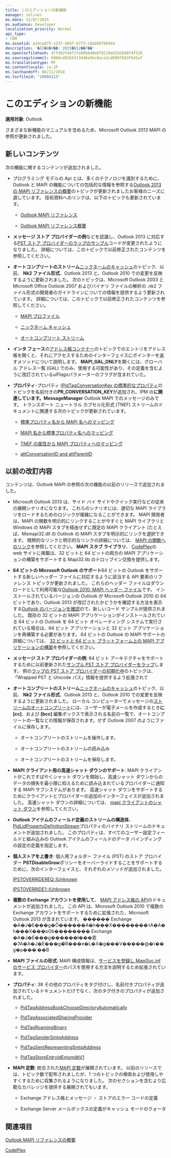 ```yaml
---
title: このエディションの新機能
manager: soliver
ms.date: 12/07/2015
ms.audience: Developer
localization_priority: Normal
api_type:
- COM
ms.assetid: a24cad75-1237-469f-b7f3-cbbb88f80d44
description: '�ŏI�X�V��: 2015�N12��7��'
ms.openlocfilehash: 4ffd92f44f1fe88b840e8f8119a92d2048f4f526
ms.sourcegitcommit: 9d60cd82b5413446e5bc8ace2cd689f683fb41a7
ms.translationtype: MT
ms.contentlocale: ja-JP
ms.lasthandoff: 06/11/2018
ms.locfileid: "19804213"
---
```

# <a name="whats-new-in-this-edition"></a>このエディションの新機能

 
  
**適用対象**: Outlook 
  
さまざまな新機能のマニュアルを含めるため、Microsoft Outlook 2013 MAPI の参照が更新されました。 
  
## <a name="new-content"></a>新しいコンテンツ

次の機能に関するコンテンツが追加されました。
  
- プログラミング モデルの Api とは、多くのテクノロジを識別するために、Outlook と MAPI の機能についての包括的な情報を参照する[Outlook 2013 の MAPI リファレンスの概要](getting-started-with-the-outlook-mapi-reference.md)のトピックが更新されましたお客様のニーズに適しています。 技術資料へのリンクは、以下のトピックも更新されています。 
    
  - [Outlook MAPI リファレンス](outlook-mapi-reference.md)
    
  - [Outlook MAPI リファレンス概要](outlook-mapi-reference-overview.md)
    
- **メッセージ ストア プロバイダーの例**などを認識し、Outlook 2013 に対応する[PST ストア プロバイダーのラップのサンプル](message-store-provider-sample.md)コードが変更されたようになりました。 詳細については、このトピックで以前修正されたコンテンツを参照してください。 
    
- **オートコンプリートのストリーム**[ニックネームのキャッシュ](nickname-cache.md)のトピック、以前、 **Nk2 ファイル形式**、Outlook 2013 と、Outlook 2010 での変更を反映するように更新されました。 次のトピックは、Microsoft Outlook 2003 と Microsoft Office Outlook 2007 およびバイナリ ファイルの解析の .nk2 ファイル形式の開発者のガイドラインについての情報を提供するよう更新されています。 詳細については、このトピックで以前修正されたコンテンツを参照してください。
    
  - [MAPI プロファイル](mapi-profiles.md)
    
  - [ニックネーム キャッシュ](nickname-cache.md)
    
  - [オートコンプリート ストリーム](autocomplete-stream.md)
    
- **インタ フェース**の[アドレス帳コンテナー](iaddrbook-openentry.md)のトピックでのエントリをアドレス帳を開くと、それにアクセスするためのインターフェイスにポインターを返すメソッドについて説明します。 **MAPI_GAL_ONLY**を開くには、グローバル アドレス一覧 (GAL) でのみ、使用する可能性があり、その定義を含むように改訂されている*ulFlags*パラメーターのフラグが含まれていた。
    
- **プロパティ**-プロパティ ([PidTagConversationKey の標準的なプロパティ](pidtagconversationkey-canonical-property.md)のトピックを名前付きの**PR_CONVERSATION_KEY**が追加され、IPM の**に関連しています。MessageManager** Outlook MAPI でのメッセージのみです。 トランスポート ニュートラル カプセル化形式 (TNEF) ストリームのドキュメントに関連する次のトピックが更新されています。 
    
  - [標準プロパティ名から MAPI 名へのマッピング](mapping-canonical-property-names-to-mapi-names.md)
    
  - [MAPI 名から標準プロパティ名へのマッピング](mapping-mapi-names-to-canonical-property-names.md)
    
  - [TNEF の属性から MAPI プロパティへのマッピング](mapping-of-tnef-attributes-to-mapi-properties.md)
    
  - [attConversationID and attParentID](attconversationid-and-attparentid.md)
    
## <a name="previously-revised-content"></a>以前の改訂内容

コンテンツは、Outlook MAPI の参照の次の機能の以前のリリースで追加されました。
  
- Microsoft Outlook 2013 は、サイド バイ サイドやクイック実行などの従来の展開シナリオになります。 これらのシナリオには、適切な MAPI ライブラリをロードするためのロジックが複雑になることができます。 MAPI 開発者は、MAPI の関数を明示的にリンクすることが今すぐと MAPI ライブラリと Windows の MAPI スタブを経由せずに既定の MAPI クライアント (たとえば、Msmapi32.dll の Outlook の MAPI スタブを明示的にリンクを選択できます。 暗黙的なリンクと明示的なリンクの詳細については、 [MAPI の関数へのリンク](how-to-link-to-mapi-functions.md)を参照してください。 **MAPI スタブ ライブラリ**、 [CodePlex](http://mapistublibrary.codeplex.com/)の web サイトに掲載は、32 ビットと 64 ビットの両方の MAPI アプリケーションの構築をサポートする Mapi32.lib のドロップイン交換を提供します。 
    
- **64 ビットの Microsoft Outlook のサポート**64 ビットの Outlook をサポートする新しいヘッダー ファイルに対応するように該当する API 要素のリファレンス トピックが更新されました。 これらのヘッダー ファイルはダウンロードとして利用可能な[Outlook 2010: MAPI ヘッダー ファイル](http://www.microsoft.com/downloads/details.aspx?FamilyID=f8d01fc8-f7b5-4228-baa3-817488a66db1)です。 インストールされているバージョンの Outlook が Microsoft Outlook 2010 の 64 ビットであり、Outlook 2013 が改訂されたかどうかを確認する方法を表示する[Outlook のバージョンを確認](how-to-check-the-version-of-outlook.md)ので、新しいコード サンプルが提供されました。 既存の 32 ビットの MAPI アプリケーションがインストールされている 64 ビットの Outlook を 64 ビット オペレーティング システムで実行されている場合は、64 ビット アプリケーションと 32 ビット アプリケーションを再構築する必要があります。 64 ビットの Outlook の MAPI サポートの詳細については、 [32 ビットと 64 ビット プラットフォーム上の MAPI アプリケーションの構築](building-mapi-applications-on-32-bit-and-64-bit-platforms.md)を参照してください。
    
- **メッセージ ストア プロバイダーの例**: 64 ビット アーキテクチャをサポートするために以前更新された[サンプル PST ストア プロバイダーをラップ](message-store-provider-sample.md)します。 例の[ラップの PST ストア プロバイダーの初期化中](initializing-a-wrapped-pst-store-provider.md)のトピックは、「Wrapped PST と Unicode パス」情報を提供するよう拡張されて 
    
- **オートコンプリートのストリーム**[ニックネームのキャッシュ](nickname-cache.md)のトピック、以前、 **Nk2 ファイル形式**、Outlook 2013 と、Outlook 2010 での変更を反映するように更新されました。 ローカル コンピューターでメッセージの[ストリームのオートコンプリート](autocomplete-stream.md)には、ユーザーが電子メールを作成するとき**に** **[cc]**、および **[bcc]** 編集ボックスで表示される名前の一覧で、オートコンプリートの一覧などの情報が保存されます。せず Outlook 2007 のようにファイルに保存します。 
    
  - オートコンプリートのストリームを操作します。
    
  - オートコンプリートのストリームの読み込み
    
  - オートコンプリートのストリームを保存します。
    
- **MAPI クライアント用の高速シャット ダウンのサポート**: MAPI クライアントがこれですばやくシャット ダウンを開始し、高速シャット ダウンからのデータの損失を最小限に抑えるために読み込まれているプロバイダーに通知する MAPI サブシステムがあります。 高速シャット ダウンをサポートするためにクライアントとプロバイダーの追加のインターフェイスが追加されました。 高速シャット ダウンの詳細については、 [mapi クライアントのシャット ダウン](client-shutdown-in-mapi.md)を参照してください。
    
- **Outlook アイテムのフィールド定義のストリームの構造体**、 [PidLidPropertyDefinitionStream](pidlidpropertydefinitionstream-canonical-property.md)プロパティのバイナリ ストリームのドキュメントが追加されました。 このプロパティは、すべてのユーザー設定フィールドと組み込みの Outlook アイテムのフィールドのデータ バインディングの設定の定義を指定します。 
    
- **個人ストアを上書き**: 個人用フォルダー ファイル (PST) のストア プロバイダー **PSTDisableGrow**ポリシーをオーバーライドすることをサポートするために、次のインターフェイスと、それぞれのメソッドが追加されました。 
    
    [IPSTOVERRIDEREQ::IUnknown](ipstoverridereqiunknown.md)
    
    [IPSTOVERRIDE1::IUnknown](ipstoverride1iunknown.md)
    
- **複数の Exchange アカウントを使用して**、 [MAPI アドレス帳の API](using-multiple-exchange-accounts.md)のドキュメントが追加されました。 この API は、Microsoft Outlook 2010 で複数の Exchange アカウントをサポートするために拡張された、Microsoft Outlook 2013 が含まれています。 ������ Exchange �A�J�E���g�Ő������A�h���X��������ɂ́A�A�h���X���ɒʘb�������� Exchange �A�J�E���g������ł���悤�ɁA�A�J�E���g�̃R���e�L�X�g���V�����@�\��g�p���܂��B 
    
- **MAPI ファイルの形式**: MAPI 構成情報は、[サービスを登録し MapiSvc.inf のサービス プロバイダー](registering-services-and-service-providers-in-mapisvc-inf.md)のパスを使用する方法を説明するため拡張されています。
    
- **プロパティ**: 38 その他のプロパティをタグ付けし、名前付きプロパティが追加されているドキュメントだけでなく、次のタグ付きのプロパティが追加されました。
    
  - [PidTagAddressBookChooseDirectoryAutomatically](pidtagaddressbookchoosedirectoryautomatically-canonical-property.md)
    
  - [PidTagAssociatedSharingProvider](pidtagassociatedsharingprovider-canonical-property.md)
    
  - [PidTagRoamingBinary](pidtagroamingbinary-canonical-property.md)
    
  - [PidTagSenderSmtpAddress](pidtagsendersmtpaddress-canonical-property.md)
    
  - [PidTagSentRepresentingSmtpAddress](pidtagsentrepresentingsmtpaddress-canonical-property.md)
    
  - [PidTagStoreEntryIdEmsmdbV1](pidtagstoreentryidemsmdbv1-canonical-property.md)
    
- **MAPI 定数**: 統合された[MAPI 定数](mapi-constants.md)が展開されています。 以前のリリースでは、トピック数で配布されましたが、1 つのトピックの検索および使用しやすくするために収集されるようになりました。 次のセクションを含むより広範なカバレッジを提供する展開されてもいます。 
    
  - Exchange アドレス帳とメッセージ ・ ストアのエラー コードの定義
    
  - Exchange Server メールボックスの定義がキャッシュ モードのクォータ
    
## <a name="see-also"></a>関連項目



[Outlook MAPI リファレンスの概要](getting-started-with-the-outlook-mapi-reference.md)
  
[CodePlex](http://mapistublibrary.codeplex.com/)

